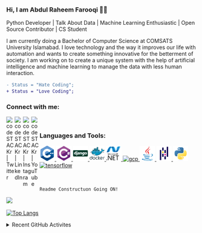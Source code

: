 ### Hi, I am Abdul Raheem Farooqi 👋😃

Python Developer | Talk About Data | Machine Learning Enthusiastic | Open Source Contributor | CS Student

I am currently doing a Bachelor of Computer Science at COMSATS University Islamabad. I love technology and the way it improves our life with automation and wants to create something innovative for the betterment of society. I am working on to create a unique system with the help of artificial intelligence and machine learning to manage the data with less human interaction.


```diff
- Status = "Hate Coding";
+ Status = "Love Coding";

```

### Connect with me:


[<img align="left" alt="codeSTACKr | Twitter" width="22px" src="https://cdn.jsdelivr.net/npm/simple-icons@v3/icons/twitter.svg" />][twitter]
[<img align="left" alt="codeSTACKr | LinkedIn" width="22px" src="https://cdn.jsdelivr.net/npm/simple-icons@v3/icons/linkedin.svg" />][linkedin]
[<img align="left" alt="codeSTACKr | Instagram" width="22px" src="https://cdn.jsdelivr.net/npm/simple-icons@v3/icons/instagram.svg" />][instagram]
[<img align="left" alt="codeSTACKr | YouTube" width="22px" src="https://cdn.jsdelivr.net/npm/simple-icons@3.13.0/icons/stackoverflow.svg" />][stackoverflow]

<br />

<h3 align="left">Languages and Tools:</h3>
<p align="left"> <a href="https://www.w3schools.com/cpp/" target="_blank" rel="noreferrer"> <img src="https://raw.githubusercontent.com/devicons/devicon/master/icons/cplusplus/cplusplus-original.svg" alt="cplusplus" width="40" height="40"/> </a> <a href="https://www.w3schools.com/cs/" target="_blank" rel="noreferrer"> <img src="https://raw.githubusercontent.com/devicons/devicon/master/icons/csharp/csharp-original.svg" alt="csharp" width="40" height="40"/> </a> <a href="https://www.djangoproject.com/" target="_blank" rel="noreferrer"> <img src="https://raw.githubusercontent.com/devicons/devicon/master/icons/django/django-original.svg" alt="django" width="40" height="40"/> </a> <a href="https://www.docker.com/" target="_blank" rel="noreferrer"> <img src="https://raw.githubusercontent.com/devicons/devicon/master/icons/docker/docker-original-wordmark.svg" alt="docker" width="40" height="40"/> </a> <a href="https://dotnet.microsoft.com/" target="_blank" rel="noreferrer"> <img src="https://raw.githubusercontent.com/devicons/devicon/master/icons/dot-net/dot-net-original-wordmark.svg" alt="dotnet" width="40" height="40"/> </a> <a href="https://cloud.google.com" target="_blank" rel="noreferrer"> <img src="https://www.vectorlogo.zone/logos/google_cloud/google_cloud-icon.svg" alt="gcp" width="40" height="40"/> </a> <a href="https://www.java.com" target="_blank" rel="noreferrer"> <img src="https://raw.githubusercontent.com/devicons/devicon/master/icons/java/java-original.svg" alt="java" width="40" height="40"/> </a> <a href="https://pandas.pydata.org/" target="_blank" rel="noreferrer"> <img src="https://raw.githubusercontent.com/devicons/devicon/2ae2a900d2f041da66e950e4d48052658d850630/icons/pandas/pandas-original.svg" alt="pandas" width="40" height="40"/> </a> <a href="https://www.python.org" target="_blank" rel="noreferrer"> <img src="https://raw.githubusercontent.com/devicons/devicon/master/icons/python/python-original.svg" alt="python" width="40" height="40"/> </a> <a href="https://www.tensorflow.org" target="_blank" rel="noreferrer"> <img src="https://www.vectorlogo.zone/logos/tensorflow/tensorflow-icon.svg" alt="tensorflow" width="40" height="40"/> </a> </p>
<br />

`Readme Constructuon Going ON!`

<img 
   width = "48%" src="https://github-readme-stats.vercel.app/api?username=xfarooqi&show_icons=true&theme=tokyonight" 
/>

 [![Top Langs](https://github-readme-stats.vercel.app/api/top-langs/?username=xfarooqi&layout=compact)](https://github.com/anuraghazra/github-readme-stats)


 <details>
  <summary>Recent GitHub Activites</summary>
  
 <!--START_SECTION:activity-->
1. 💪 Opened PR [#18](https://github.com/iammkullah/Jack-of-Many-Trades/pull/18) in [iammkullah/Jack-of-Many-Trades](https://github.com/iammkullah/Jack-of-Many-Trades)
2. 💪 Opened PR [#11](https://github.com/iammkullah/Jack-of-Many-Trades/pull/11) in [iammkullah/Jack-of-Many-Trades](https://github.com/iammkullah/Jack-of-Many-Trades)
3. 💪 Opened PR [#10](https://github.com/iammkullah/Jack-of-Many-Trades/pull/10) in [iammkullah/Jack-of-Many-Trades](https://github.com/iammkullah/Jack-of-Many-Trades)
4. 💪 Opened PR [#41](https://github.com/AbubakarSattar-dev/HackerRank-ProblemSolutions/pull/41) in [AbubakarSattar-dev/HackerRank-ProblemSolutions](https://github.com/AbubakarSattar-dev/HackerRank-ProblemSolutions)
5. 💪 Opened PR [#13](https://github.com/AbubakarSattar-dev/HackerRank-ProblemSolutions/pull/13) in [AbubakarSattar-dev/HackerRank-ProblemSolutions](https://github.com/AbubakarSattar-dev/HackerRank-ProblemSolutions)
<!--END_SECTION:activity-->
  
</details>


[twitter]: https://twitter.com/X_Farooqi
[stackoverflow]: https://stackoverflow.com/users/17386561/abdul-raheem
[instagram]: https://www.instagram.com/farooqi01/
[linkedin]: https://www.linkedin.com/in/xfarooqi/


<!---
Make a Comment
Unable to Make it with my iown faultdiverted.Today will change some github stats
Today I am changing my aboutme .Adding something in the commen.t.
uplakided on meidum,lola.....
NMo its time to bosst hte work.Event .is going to occour....busy in life
frustation at peek.chani.gn name, ok that fine doing nothing.Github Campus Expert
--->

